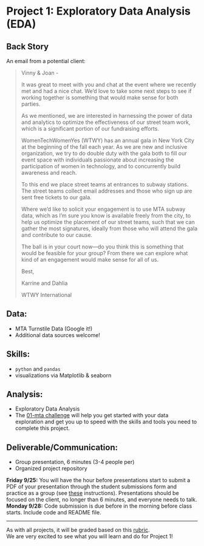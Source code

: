 # Project 1: Exploratory Data Analysis (EDA)

## Back Story

An email from a potential client:

> Vinny & Joan -
>
> It was great to meet with you and chat at the event where we recently met and had a nice chat. We’d love to take some next steps to see if working together is something that would make sense for both parties.
>
> As we mentioned, we are interested in harnessing the power of data and analytics to optimize the effectiveness of our street team work, which is a significant portion of our fundraising efforts.
>
> WomenTechWomenYes (WTWY) has an annual gala in New York City at the beginning of the fall each year. As we are new and inclusive organization, we try to do double duty with the gala both to fill our event space with individuals passionate about increasing the participation of women in technology, and to concurrently build awareness and reach.
>
> To this end we place street teams at entrances to subway stations. The street teams collect email addresses and those who sign up are sent free tickets to our gala.
>
> Where we’d like to solicit your engagement is to use MTA subway data, which as I’m sure you know is available freely from the city, to help us optimize the placement of our street teams, such that we can gather the most signatures, ideally from those who will attend the gala and contribute to our cause.
>
> The ball is in your court now—do you think this is something that would be feasible for your group? From there we can explore what kind of an engagement would make sense for all of us.
>
> Best,
>
> Karrine and Dahlia
>
> WTWY International

## Data:

 * MTA Turnstile Data (Google it!)
 * Additional data sources welcome!
  
## Skills:

 * `python` and `pandas`
 * visualizations via Matplotlib & seaborn

## Analysis:

 * Exploratory Data Analysis
 * The [01-mta challenge](https://github.com/thisismetis/onl20_ds4/tree/master/challenges/challenges_questions/01-mta) will help you get started with your data exploration and get you up to speed with the skills and tools you need to complete this project.

## Deliverable/Communication:

 * Group presentation, 6 minutes (3-4 people per)
 * Organized project repository

**Friday 9/25:** You will have the hour before presentations start to submit a PDF of your presentation through the student submissions form and practice as a group (see [these](https://github.com/thisismetis/onl20_ds4/blob/master/curriculum/project-01/git-1/submissions.md) instructions). Presentations should be focused on the client, no longer than 6 minutes, and everyone needs to talk.  
**Monday 9/28:** Code submission is due before in the morning before class starts. Include code and README file.

---

As with all projects, it will be graded based on this [rubric](https://docs.google.com/document/d/1oAJrWNR7HxNJVI2IHUuHArEvBccowLqvPObYbqtH0rs/edit).  
We are very excited to see what you will learn and do for Project 1!
